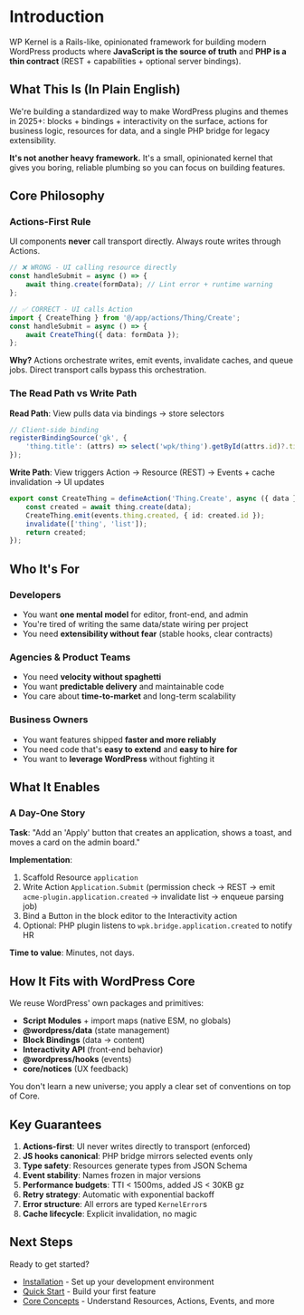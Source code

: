 # Introduction

WP Kernel is a Rails-like, opinionated framework for building modern WordPress products where **JavaScript is the source of truth** and **PHP is a thin contract** (REST + capabilities + optional server bindings).

## What This Is (In Plain English)

We're building a standardized way to make WordPress plugins and themes in 2025+: blocks + bindings + interactivity on the surface, actions for business logic, resources for data, and a single PHP bridge for legacy extensibility.

**It's not another heavy framework.** It's a small, opinionated kernel that gives you boring, reliable plumbing so you can focus on building features.

## Core Philosophy

### Actions-First Rule

UI components **never** call transport directly. Always route writes through Actions.

```typescript
// ❌ WRONG - UI calling resource directly
const handleSubmit = async () => {
	await thing.create(formData); // Lint error + runtime warning
};

// ✅ CORRECT - UI calls Action
import { CreateThing } from '@/app/actions/Thing/Create';
const handleSubmit = async () => {
	await CreateThing({ data: formData });
};
```

**Why?** Actions orchestrate writes, emit events, invalidate caches, and queue jobs. Direct transport calls bypass this orchestration.

### The Read Path vs Write Path

**Read Path**: View pulls data via bindings → store selectors

```typescript
// Client-side binding
registerBindingSource('gk', {
	'thing.title': (attrs) => select('wpk/thing').getById(attrs.id)?.title,
});
```

**Write Path**: View triggers Action → Resource (REST) → Events + cache invalidation → UI updates

```typescript
export const CreateThing = defineAction('Thing.Create', async ({ data }) => {
	const created = await thing.create(data);
	CreateThing.emit(events.thing.created, { id: created.id });
	invalidate(['thing', 'list']);
	return created;
});
```

## Who It's For

### Developers

- You want **one mental model** for editor, front-end, and admin
- You're tired of writing the same data/state wiring per project
- You need **extensibility without fear** (stable hooks, clear contracts)

### Agencies & Product Teams

- You need **velocity without spaghetti**
- You want **predictable delivery** and maintainable code
- You care about **time-to-market** and long-term scalability

### Business Owners

- You want features shipped **faster and more reliably**
- You need code that's **easy to extend** and **easy to hire for**
- You want to **leverage WordPress** without fighting it

## What It Enables

### A Day-One Story

**Task**: "Add an 'Apply' button that creates an application, shows a toast, and moves a card on the admin board."

**Implementation**:

1. Scaffold Resource `application`
2. Write Action `Application.Submit` (permission check → REST → emit `acme-plugin.application.created` → invalidate list → enqueue parsing job)
3. Bind a Button in the block editor to the Interactivity action
4. Optional: PHP plugin listens to `wpk.bridge.application.created` to notify HR

**Time to value**: Minutes, not days.

## How It Fits with WordPress Core

We reuse WordPress' own packages and primitives:

- **Script Modules** + import maps (native ESM, no globals)
- **@wordpress/data** (state management)
- **Block Bindings** (data → content)
- **Interactivity API** (front-end behavior)
- **@wordpress/hooks** (events)
- **core/notices** (UX feedback)

You don't learn a new universe; you apply a clear set of conventions on top of Core.

## Key Guarantees

1. **Actions-first**: UI never writes directly to transport (enforced)
2. **JS hooks canonical**: PHP bridge mirrors selected events only
3. **Type safety**: Resources generate types from JSON Schema
4. **Event stability**: Names frozen in major versions
5. **Performance budgets**: TTI < 1500ms, added JS < 30KB gz
6. **Retry strategy**: Automatic with exponential backoff
7. **Error structure**: All errors are typed `KernelError`s
8. **Cache lifecycle**: Explicit invalidation, no magic

## Next Steps

Ready to get started?

- [Installation](/getting-started/installation) - Set up your development environment
- [Quick Start](/getting-started/quick-start) - Build your first feature
- [Core Concepts](/guide/) - Understand Resources, Actions, Events, and more
